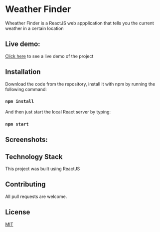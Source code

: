 # Weather Finder
Wheather Finder is a ReactJS web appplication that tells you the current weather in a certain location

## Live demo:

[Click here](https://sirwhiz.github.io/TwitchTV-pro-dashboard/#/) to see a live demo of the project

## Installation

Download the code from the repository, install it with npm by running the following command:

### `npm install`

And then just start the local React server by typing:

### `npm start`

## Screenshots:



## Technology Stack
This project was built using ReactJS

## Contributing
All pull requests are welcome.

## License
[MIT](https://choosealicense.com/licenses/mit/)
